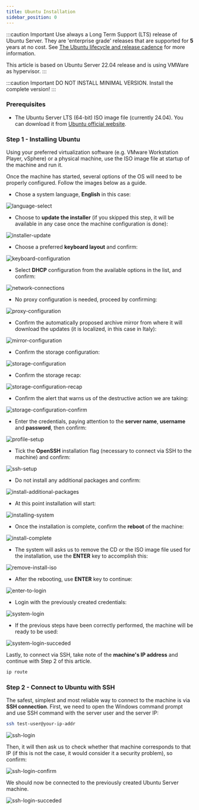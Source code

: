 ```yaml
---
title: Ubuntu Installation
sidebar_position: 0
---
```


:::caution Important
Use always a Long Term Support (LTS) release of Ubuntu Server. They are 'enterprise grade' releases that are supported for **5** years at no cost. See [The Ubuntu lifecycle and release cadence](https://ubuntu.com/about/release-cycle) for more information.

This article is based on Ubuntu Server 22.04 release and is using VMWare as hypervisor.
:::

:::caution Important
DO NOT INSTALL MINIMAL VERSION. Install the complete version!
:::

### Prerequisites

- The Ubuntu Server LTS (64-bit) ISO image file (currently 24.04). You can download it from [Ubuntu official website](https://ubuntu.com/download/server).

### Step 1 - Installing Ubuntu

Using your preferred virtualization software (e.g. VMware Workstation Player, vSphere) or a physical machine, use the ISO image file at startup of the machine and run it.

Once the machine has started, several options of the OS will need to be properly configured. Follow the images below as a guide.

 - Chose a system language, **English** in this case:

![language-select](/img/neutral/os-installation/ubuntu-server-install/language-select.png)

 - Choose to **update the installer** (if you skipped this step, it will be available in any case once the machine configuration is done):

![installer-update](/img/neutral/os-installation/ubuntu-server-install/installer-update.png)

 - Choose a preferred **keyboard layout** and confirm:

![keyboard-configuration](/img/neutral/os-installation/ubuntu-server-install/keyboard-configuration.png)

 - Select **DHCP** configuration from the available options in the list, and confirm:

![network-connections](/img/neutral/os-installation/ubuntu-server-install/network-connections.png)

 - No proxy configuration is needed, proceed by confirming:

![proxy-configuration](/img/neutral/os-installation/ubuntu-server-install/proxy-configuration.png)

 - Confirm the automatically proposed archive mirror from where it will download the updates (it is localized, in this case in Italy):

![mirror-configuration](/img/neutral/os-installation/ubuntu-server-install/mirror-configuration.png)

 - Confirm the storage configuration:

![storage-configuration](/img/neutral/os-installation/ubuntu-server-install/storage-configuration.png)

 - Confirm the storage recap:

![storage-configuration-recap](/img/neutral/os-installation/ubuntu-server-install/storage-configuration-recap.png)

 - Confirm the alert that warns us of the destructive action we are taking:

![storage-configuration-confirm](/img/neutral/os-installation/ubuntu-server-install/storage-configuration-confirm.png)

 - Enter the credentials, paying attention to the **server name**, **username** and **password**, then confirm:

![profile-setup](/img/neutral/os-installation/ubuntu-server-install/profile-setup.png)

 - Tick the **OpenSSH** installation flag (necessary to connect via SSH to the machine) and confirm:

![ssh-setup](/img/neutral/os-installation/ubuntu-server-install/ssh-setup.png)

 - Do not install any additional packages and confirm:

![install-additional-packages](/img/neutral/os-installation/ubuntu-server-install/install-additional-packages.png)

 - At this point installation will start:

![installing-system](/img/neutral/os-installation/ubuntu-server-install/installing-system.png)

 - Once the installation is complete, confirm the **reboot** of the machine:

![install-complete](/img/neutral/os-installation/ubuntu-server-install/install-complete.png)

 - The system will asks us to remove the CD or the ISO image file used for the installation, use the **ENTER** key to accomplish this: 

![remove-install-iso](/img/neutral/os-installation/ubuntu-server-install/remove-install-iso.png)

 - After the rebooting, use **ENTER** key to continue:

![enter-to-login](/img/neutral/os-installation/ubuntu-server-install/enter-to-login.png)

 - Login with the previously created credentials:

![system-login](/img/neutral/os-installation/ubuntu-server-install/system-login.jpg)

 - If the previous steps have been correctly performed, the machine will be ready to be used:

![system-login-succeded](/img/neutral/os-installation/ubuntu-server-install/system-login-succeded.jpg)

Lastly, to connect via SSH, take note of the **machine's IP address** and continue with Step 2 of this article.

``` bash title="bash"
ip route
```

### Step 2 - Connect to Ubuntu with SSH

The safest, simplest and most reliable way to connect to the machine is via **SSH connection**. 
First, we need to open the Windows command prompt and use SSH command with the server user and the server IP:

``` bash title="command prompt"
ssh test-user@your-ip-addr
```

 ![ssh-login](/img/neutral/os-installation/ubuntu-server-install/ssh-login.png)

Then, it will then ask us to check whether that machine corresponds to that IP (if this is not the case, it would consider it a security problem), so confirm:

 ![ssh-login-confirm](/img/neutral/os-installation/ubuntu-server-install/ssh-login-confirm.png)

We should now be connected to the previously created Ubuntu Server machine.

![ssh-login-succeded](/img/neutral/os-installation/ubuntu-server-install/ssh-login-succeded.jpg)